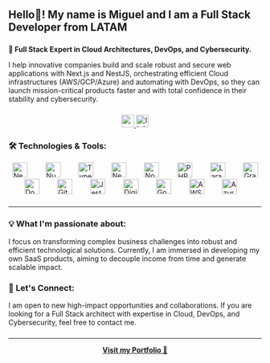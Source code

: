<h2 align="left">Hello👋! My name is Miguel and I am a Full Stack Developer from LATAM</h2>

###

**🚀 Full Stack Expert in Cloud Architectures, DevOps, and Cybersecurity.**

I help innovative companies build and scale robust and secure web applications with Next.js and NestJS, orchestrating efficient Cloud infrastructures (AWS/GCP/Azure) and automating with DevOps, so they can launch mission-critical products faster and with total confidence in their stability and cybersecurity.

###

<div align="center">
  <a href="mailto:miguel@developmi.com" target="_blank">
    <img src="https://img.shields.io/static/v1?message=Gmail&logo=gmail&label=&color=D14836&logoColor=white&labelColor=&style=for-the-badge" height="25" alt="gmail logo"  />
  </a>
  <a href="https://www.linkedin.com/in/miguel-dev-ops/" target="_blank">
    <img src="https://img.shields.io/static/v1?message=LinkedIn&logo=linkedin&label=&color=0077B5&logoColor=white&labelColor=&style=for-the-badge" height="25" alt="linkedin logo"  />
  </a>
</div>

###

<h3 align="left">🛠️ Technologies & Tools:</h3>

<div align="left">
  <img src="https://cdn.jsdelivr.net/gh/devicons/devicon/icons/nextjs/nextjs-original.svg" height="30" alt="Next.js logo"  />
  <img width="12" />
  <img src="https://cdn.jsdelivr.net/gh/devicons/devicon/icons/nuxtjs/nuxtjs-original.svg" height="30" alt="Nuxt.js logo"  />
  <img width="12" />
  <img src="https://cdn.jsdelivr.net/gh/devicons/devicon/icons/typescript/typescript-original.svg" height="30" alt="TypeScript logo"  />
  <img width="12" />
  <img src="https://cdn.jsdelivr.net/gh/devicons/devicon/icons/nestjs/nestjs-original.svg" height="30" alt="NestJS logo"  />
  <img width="12" />
  <img src="https://cdn.jsdelivr.net/gh/devicons/devicon/icons/nodejs/nodejs-original.svg" height="30" alt="Node.js logo"  />
  <img width="12" />
  <img src="https://cdn.jsdelivr.net/gh/devicons/devicon/icons/php/php-original.svg" height="30" alt="PHP logo"  />
  <img width="12" />
  <img src="https://cdn.jsdelivr.net/gh/devicons/devicon/icons/laravel/laravel-original.svg" height="30" alt="Laravel logo"  />
  <img width="12" />
  <img src="https://cdn.jsdelivr.net/gh/devicons/devicon/icons/graphql/graphql-plain.svg" height="30" alt="GraphQL logo"  />
  <img width="12" />
  <img src="https://cdn.jsdelivr.net/gh/devicons/devicon/icons/docker/docker-original.svg" height="30" alt="Docker logo"  />
  <img width="12" />
  <img src="https://cdn.jsdelivr.net/gh/devicons/devicon/icons/git/git-original.svg" height="30" alt="Git logo"  />
  <img width="12" />
  <img src="https://cdn.jsdelivr.net/gh/devicons/devicon/icons/jest/jest-plain.svg" height="30" alt="Jest logo"  />
  <img width="12" />
  <img src="https://cdn.jsdelivr.net/gh/devicons/devicon/icons/digitalocean/digitalocean-original.svg" height="30" alt="DigitalOcean logo"  />
  <img width="12" />
  <img src="https://cdn.jsdelivr.net/gh/devicons/devicon/icons/googlecloud/googlecloud-original.svg" height="30" alt="Google Cloud logo"  />
  <img width="12" />
  <img src="https://cdn.jsdelivr.net/gh/devicons/devicon/icons/amazonwebservices/amazonwebservices-line-wordmark.svg" height="30" alt="AWS logo"  />
  <img width="12" />
  <img src="https://cdn.jsdelivr.net/gh/devicons/devicon/icons/azure/azure-original.svg" height="30" alt="Azure logo"  />
</div>

###

---

<h3 align="left">💡 What I'm passionate about:</h3>
<p align="left">I focus on transforming complex business challenges into robust and efficient technological solutions. Currently, I am immersed in developing my own SaaS products, aiming to decouple income from time and generate scalable impact.</p>

###

<h3 align="left">🤝 Let's Connect:</h3>
<p align="left">I am open to new high-impact opportunities and collaborations. If you are looking for a Full Stack architect with expertise in Cloud, DevOps, and Cybersecurity, feel free to contact me.</p>

###

---

<div align="center">
  <a href="https://developmi.com/" target="_blank"><strong>Visit my Portfolio 🚀</strong></a>
</div>
